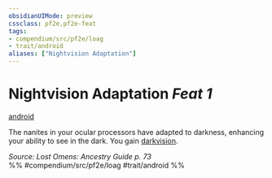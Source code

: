 ```yaml
---
obsidianUIMode: preview
cssclass: pf2e,pf2e-feat
tags:
- compendium/src/pf2e/loag
- trait/android
aliases: ["Nightvision Adaptation"]
---
```

# Nightvision Adaptation  *Feat 1*  
[android](../../rules/traits/android-loag.md)  


The nanites in your ocular processors have adapted to darkness, enhancing your ability to see in the dark. You gain [darkvision](../../rules/abilities/darkvision.md).

*Source: Lost Omens: Ancestry Guide p. 73*  
%% #compendium/src/pf2e/loag #trait/android %%